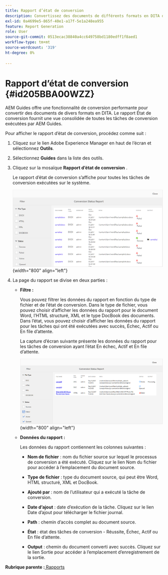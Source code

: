 ```yaml
---
title: Rapport d’état de conversion
description: Convertissez des documents de différents formats en DITA dans AEM Guides. Découvrez comment ajouter des filtres et afficher un rapport d’état de conversion.
exl-id: 0a4699e5-865f-40e1-a17f-5e1a248ea955
feature: Report Generation
role: User
source-git-commit: 0513ecac38840a4cc649758bd1180edff1f8aed1
workflow-type: tm+mt
source-wordcount: '319'
ht-degree: 0%

---
```


# Rapport d’état de conversion {#id205BBA00WZZ}

AEM Guides offre une fonctionnalité de conversion performante pour convertir des documents de divers formats en DITA. Le rapport État de conversion fournit une vue consolidée de toutes les tâches de conversion exécutées par AEM Guides.

Pour afficher le rapport d’état de conversion, procédez comme suit :

1. Cliquez sur le lien Adobe Experience Manager en haut de l’écran et sélectionnez **Outils**.

1. Sélectionnez **Guides** dans la liste des outils.

1. Cliquez sur la mosaïque **Rapport d’état de conversion** .

   Le rapport d’état de conversion s’affiche pour toutes les tâches de conversion exécutées sur le système.

   ![](images/conversion-status-report.png){width="800" align="left"}

1. La page du rapport se divise en deux parties :

   - **Filtre :**

     Vous pouvez filtrer les données du rapport en fonction du type de fichier et de l’état de conversion. Dans le type de fichier, vous pouvez choisir d’afficher les données du rapport pour le document Word, l’HTML structuré, XML et le type DocBook des documents. Dans l’état, vous pouvez choisir d’afficher les données du rapport pour les tâches qui ont été exécutées avec succès, Échec, Actif ou En file d’attente.

     La capture d’écran suivante présente les données du rapport pour les tâches de conversion ayant l’état En échec, Actif et En file d’attente.

     ![](images/conversion-report-failed-active-queued.png){width="800" align="left"}

   - **Données du rapport :**

     Les données du rapport contiennent les colonnes suivantes :

      - **Nom de fichier** : nom du fichier source sur lequel le processus de conversion a été exécuté. Cliquez sur le lien Nom du fichier pour accéder à l’emplacement du document source.

      - **Type de fichier** : type du document source, qui peut être Word, HTML structuré, XML et DocBook.

      - **Ajouté par** : nom de l’utilisateur qui a exécuté la tâche de conversion.

      - **Date d’ajout** : date d’exécution de la tâche. Cliquez sur le lien Date d’ajout pour télécharger le fichier journal.

      - **Path** : chemin d’accès complet au document source.

      - **État** : état des tâches de conversion - Réussite, Échec, Actif ou En file d’attente.

      - **Output** : chemin du document converti avec succès. Cliquez sur le lien Sortie pour accéder à l’emplacement d’enregistrement de la sortie.


**Rubrique parente :**[ Rapports](reports-intro.md)
